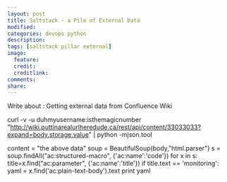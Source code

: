 ```yaml
---
layout: post
title: Saltstack - a Pile of External Data
modified:
categories: devops python 
description:
tags: [saltstack pillar external]
image:
  feature:
  credit:
  creditlink:
comments:
share:
---
```


Write about :
Getting external data from Confluence Wiki

curl -v -u duhmyusername:isthemagicnumber "http://wiki.puttinarealurlheredude.ca/rest/api/content/33033033?expand=body.storage.value" | python -mjson.tool

content = "the above data"
soup = BeautifulSoup(body,"html.parser")
s = soup.findAll("ac:structured-macro", {'ac:name':'code'})
for x in s:
  title=x.find("ac:parameter", {'ac:name':'title'})
  if title.text == 'monitoring':
    yaml = x.find('ac:plain-text-body').text
    print yaml


